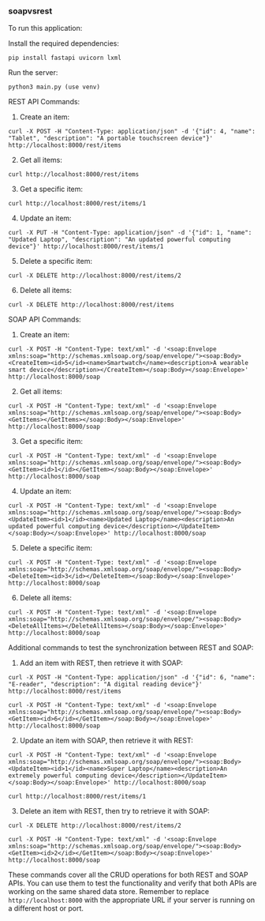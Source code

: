 ### soapvsrest

To run this application:

Install the required dependencies:
```
pip install fastapi uvicorn lxml
```
Run the server:
```
python3 main.py (use venv)
```
REST API Commands:

1. Create an item:
```
curl -X POST -H "Content-Type: application/json" -d '{"id": 4, "name": "Tablet", "description": "A portable touchscreen device"}' http://localhost:8000/rest/items
```

2. Get all items:
```
curl http://localhost:8000/rest/items
```

3. Get a specific item:
```
curl http://localhost:8000/rest/items/1
```

4. Update an item:
```
curl -X PUT -H "Content-Type: application/json" -d '{"id": 1, "name": "Updated Laptop", "description": "An updated powerful computing device"}' http://localhost:8000/rest/items/1
```

5. Delete a specific item:
```
curl -X DELETE http://localhost:8000/rest/items/2
```

6. Delete all items:
```
curl -X DELETE http://localhost:8000/rest/items
```

SOAP API Commands:

1. Create an item:
```
curl -X POST -H "Content-Type: text/xml" -d '<soap:Envelope xmlns:soap="http://schemas.xmlsoap.org/soap/envelope/"><soap:Body><CreateItem><id>5</id><name>Smartwatch</name><description>A wearable smart device</description></CreateItem></soap:Body></soap:Envelope>' http://localhost:8000/soap
```

2. Get all items:
```
curl -X POST -H "Content-Type: text/xml" -d '<soap:Envelope xmlns:soap="http://schemas.xmlsoap.org/soap/envelope/"><soap:Body><GetItems></GetItems></soap:Body></soap:Envelope>' http://localhost:8000/soap
```

3. Get a specific item:
```
curl -X POST -H "Content-Type: text/xml" -d '<soap:Envelope xmlns:soap="http://schemas.xmlsoap.org/soap/envelope/"><soap:Body><GetItem><id>1</id></GetItem></soap:Body></soap:Envelope>' http://localhost:8000/soap
```

4. Update an item:
```
curl -X POST -H "Content-Type: text/xml" -d '<soap:Envelope xmlns:soap="http://schemas.xmlsoap.org/soap/envelope/"><soap:Body><UpdateItem><id>1</id><name>Updated Laptop</name><description>An updated powerful computing device</description></UpdateItem></soap:Body></soap:Envelope>' http://localhost:8000/soap
```

5. Delete a specific item:
```
curl -X POST -H "Content-Type: text/xml" -d '<soap:Envelope xmlns:soap="http://schemas.xmlsoap.org/soap/envelope/"><soap:Body><DeleteItem><id>3</id></DeleteItem></soap:Body></soap:Envelope>' http://localhost:8000/soap
```

6. Delete all items:
```
curl -X POST -H "Content-Type: text/xml" -d '<soap:Envelope xmlns:soap="http://schemas.xmlsoap.org/soap/envelope/"><soap:Body><DeleteAllItems></DeleteAllItems></soap:Body></soap:Envelope>' http://localhost:8000/soap
```

Additional commands to test the synchronization between REST and SOAP:

1. Add an item with REST, then retrieve it with SOAP:
```
curl -X POST -H "Content-Type: application/json" -d '{"id": 6, "name": "E-reader", "description": "A digital reading device"}' http://localhost:8000/rest/items

curl -X POST -H "Content-Type: text/xml" -d '<soap:Envelope xmlns:soap="http://schemas.xmlsoap.org/soap/envelope/"><soap:Body><GetItem><id>6</id></GetItem></soap:Body></soap:Envelope>' http://localhost:8000/soap
```

2. Update an item with SOAP, then retrieve it with REST:
```
curl -X POST -H "Content-Type: text/xml" -d '<soap:Envelope xmlns:soap="http://schemas.xmlsoap.org/soap/envelope/"><soap:Body><UpdateItem><id>1</id><name>Super Laptop</name><description>An extremely powerful computing device</description></UpdateItem></soap:Body></soap:Envelope>' http://localhost:8000/soap

curl http://localhost:8000/rest/items/1
```

3. Delete an item with REST, then try to retrieve it with SOAP:
```
curl -X DELETE http://localhost:8000/rest/items/2

curl -X POST -H "Content-Type: text/xml" -d '<soap:Envelope xmlns:soap="http://schemas.xmlsoap.org/soap/envelope/"><soap:Body><GetItem><id>2</id></GetItem></soap:Body></soap:Envelope>' http://localhost:8000/soap
```

These commands cover all the CRUD operations for both REST and SOAP APIs. You can use them to test the functionality and verify that both APIs are working on the same shared data store. Remember to replace `http://localhost:8000` with the appropriate URL if your server is running on a different host or port.
